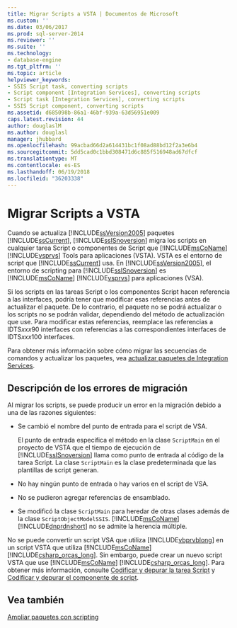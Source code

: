 ```yaml
---
title: Migrar Scripts a VSTA | Documentos de Microsoft
ms.custom: ''
ms.date: 03/06/2017
ms.prod: sql-server-2014
ms.reviewer: ''
ms.suite: ''
ms.technology:
- database-engine
ms.tgt_pltfrm: ''
ms.topic: article
helpviewer_keywords:
- SSIS Script task, converting scripts
- Script component [Integration Services], converting scripts
- Script task [Integration Services], converting scripts
- SSIS Script component, converting scripts
ms.assetid: d685098b-86a1-46bf-939a-63d56951e009
caps.latest.revision: 44
author: douglaslM
ms.author: douglasl
manager: jhubbard
ms.openlocfilehash: 99acbad66d2a614431bc1f08ad88bd12f2a3e6b4
ms.sourcegitcommit: 5dd5cad0c1bbd308471d6c885f516948ad67dfcf
ms.translationtype: MT
ms.contentlocale: es-ES
ms.lasthandoff: 06/19/2018
ms.locfileid: "36203338"
---
```

# <a name="migrate-scripts-to-vsta"></a>Migrar Scripts a VSTA
  Cuando se actualiza [!INCLUDE[ssVersion2005](../../includes/ssversion2005-md.md)] paquetes [!INCLUDE[ssCurrent](../../includes/sscurrent-md.md)], [!INCLUDE[ssISnoversion](../../includes/ssisnoversion-md.md)] migra los scripts en cualquier tarea Script o componentes de Script que [!INCLUDE[msCoName](../../includes/msconame-md.md)] [!INCLUDE[vsprvs](../../includes/vsprvs-md.md)] Tools para aplicaciones (VSTA). VSTA es el entorno de script que [!INCLUDE[ssCurrent](../../includes/sscurrent-md.md)] usa. En [!INCLUDE[ssVersion2005](../../includes/ssversion2005-md.md)], el entorno de scripting para [!INCLUDE[ssISnoversion](../../includes/ssisnoversion-md.md)] es [!INCLUDE[msCoName](../../includes/msconame-md.md)] [!INCLUDE[vsprvs](../../includes/vsprvs-md.md)] para aplicaciones (VSA).  
  
 Si los scripts en las tareas Script o los componentes Script hacen referencia a las interfaces, podría tener que modificar esas referencias antes de actualizar el paquete. De lo contrario, el paquete no se podrá actualizar o los scripts no se podrán validar, dependiendo del método de actualización que use. Para modificar estas referencias, reemplace las referencias a IDTS*xxx*90 interfaces con referencias a las correspondientes interfaces de IDTS*xxx*100 interfaces.  
  
 Para obtener más información sobre cómo migrar las secuencias de comandos y actualizar los paquetes, vea [actualizar paquetes de Integration Services](../../integration-services/install-windows/upgrade-integration-services-packages.md).  
  
## <a name="understanding-migration-failures"></a>Descripción de los errores de migración  
 Al migrar los scripts, se puede producir un error en la migración debido a una de las razones siguientes:  
  
-   Se cambió el nombre del punto de entrada para el script de VSA.  
  
     El punto de entrada especifica el método en la clase `ScriptMain` en el proyecto de VSTA que el tiempo de ejecución de [!INCLUDE[ssISnoversion](../../includes/ssisnoversion-md.md)] llama como punto de entrada al código de la tarea Script. La clase `ScriptMain` es la clase predeterminada que las plantillas de script generan.  
  
-   No hay ningún punto de entrada o hay varios en el script de VSA.  
  
-   No se pudieron agregar referencias de ensamblado.  
  
-   Se modificó la clase `ScriptMain` para heredar de otras clases además de la clase `ScriptObjectModelSSIS`. [!INCLUDE[msCoName](../../includes/msconame-md.md)] [!INCLUDE[dnprdnshort](../../includes/dnprdnshort-md.md)] no se admite la herencia múltiple.  
  
 No se puede convertir un script VSA que utiliza [!INCLUDE[vbprvblong](../../includes/vbprvblong-md.md)] en un script VSTA que utiliza [!INCLUDE[msCoName](../../includes/msconame-md.md)] [!INCLUDE[csharp_orcas_long](../../includes/csharp-orcas-long-md.md)]. Sin embargo, puede crear un nuevo script VSTA que use [!INCLUDE[msCoName](../../includes/msconame-md.md)] [!INCLUDE[csharp_orcas_long](../../includes/csharp-orcas-long-md.md)]. Para obtener más información, consulte [Codificar y depurar la tarea Script](../../integration-services/control-flow/script-task.md) y [Codificar y depurar el componente de script](../../integration-services/data-flow/transformations/script-component.md).  
  
## <a name="see-also"></a>Vea también  
 [Ampliar paquetes con scripting](../../relational-databases/server-management-objects-smo/tasks/scripting.md)  
  
  
